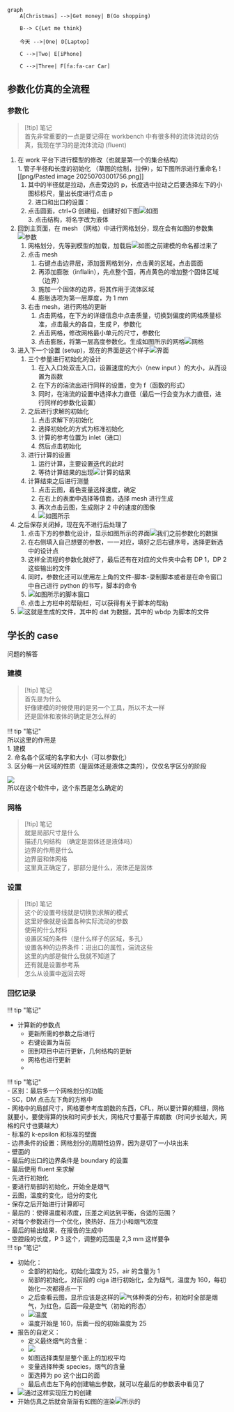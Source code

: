 ```mermaid
graph
    A[Christmas] -->|Get money| B(Go shopping)

    B--> C{Let me think}

    今天 -->|One| D[Laptop]

    C -->|Two| E[iPhone]

    C -->|Three| F[fa:fa-car Car]
```
## 参数化仿真的全流程  
### 参数化
> [!tip] 笔记  
> 首先非常重要的一点是要记得在 workbench 中有很多种的流体流动的仿真，我现在学习的是流体流动 (fluent)

 1.  在 work 平台下进行模型的修改（也就是第一个的集合结构）  
    1. 管子半径和长度的初始化  （草图的绘制，拉伸），如下图所示进行重命名 ![[png/Pasted image 20250703001756.png]]
        1. 其中的半径就是拉动，点击旁边的 p，长度选中拉动之后要选择左下的小图标标尺，量出长度进行点击 p  
    2. 进口和出口的设置：
        1. 点击圆面，ctrl+G 创建组，创建好如下图![如图](png/Pasted%20image%2020250703002519.png)  
    3. 点击结构，将名字改为液体
2. 回到主页面，在 mesh （网格）中进行网格划分，现在会有如图的参数集![参数](png/Pasted%20image%2020250703002800.png)
    1. 网格划分，先等到模型的加载，加载后![如图](png/Pasted%20image%2020250703002944.png)之前建模的命名都过来了
    2. 点击 mesh
        1. 右键点击边界层，添加面网格划分，点击黄的区域，点击圆面
        2. 再添加膨胀（inflalin），先点整个面，再点黄色的增加整个固体区域（边界）
        3. 施加一个固体的边界，将其作用于流体区域
        4. 膨胀选项为第一层厚度，为 1 mm
    3. 右击 mesh，进行网格的更新
        1. 点击网格，在下方的详细信息中点击质量，切换到偏度的网格质量标准，点击最大的各自，生成 P，参数化
        2. 点击网格，修改网格最小单元的尺寸，参数化
        3. 点击膨胀，将第一层高度参数化。生成如图所示的网格![网格](png/Pasted%20image%2020250703104103.png)
3. 进入下一个设置 (setup)，现在的界面是这个样子![界面](png/Pasted%20image%2020250703104350.png)
    1. 三个参量进行初始化的设计
        1. 在入入口处双击入口，设置速度的大小（new input ）的大小，从而设置为函数
        2. 在下方的湍流出进行同样的设置，变为 f（函数的形式）
        3. 同时，在湍流的设置中选择水力直径（最后一行会变为水力直径，进行同样的参数化设置）
    2. 之后进行求解的初始化
        1. 点击求解下的初始化
        2. 选择初始化的方式为标准初始化
        3. 计算的参考位置为 inlet（进口）
        4. 然后点击初始化
    3. 进行计算的设置
        1. 运行计算，主要设置迭代的此时
        2. 等待计算结果的出现![计算的结果](png/Pasted%20image%2020250703195410.png)
    4. 计算结束之后进行测量
        1. 点击云图，着色变量选择速度，确定
        2. 在右上的表面中选择等值面，选择 mesh 进行生成
        3. 再次点击云图，生成刚才 2 中的速度的图像
        4. ![如图所示](png/Pasted%20image%2020250703200110.png)
4. 之后保存关闭掉，现在先不进行后处理了
    1. 点击下方的参数化设计，显示如图所示的界面![我们之前参数化的数据](png/Pasted%20image%2020250703200959.png)
    2. 在右侧填入自己想要的参数，一一对应，填好之后右键序号，选择更新选中的设计点
    3. 这样全流程的参数化就好了，最后还有在对应的文件夹中会有 DP 1，DP 2 这些输出的文件
    4. 同时，参数化还可以使用左上角的文件-脚本-录制脚本或者是在命令窗口中自己进行 python 的书写，脚本的命令
    5. ![](png/Pasted%20image%2020250703204506.png)如图所示的脚本窗口
    6. 点击上方栏中的帮助栏，可以获得有关于脚本的帮助
5. ![](png/Pasted%20image%2020250703204756.png)这就是生成的文件，其中的 dat 为数据，其中的 wbdp 为脚本的文件

## 学长的 case  
问题的解答
### 建模  
> [!tip] 笔记  
> 首先是为什么  
> 好像建模的时候使用的是另一个工具，所以不太一样  
> 还是固体和液体的确定是怎么样的  

!!! tip "笔记"  
    所以这里的作用是  
    1. 建模  
    2. 命名各个区域的名字和大小（可以参数化）  
    3. 区分每一片区域的性质（是固体还是液体之类的），仅仅名字区分的阶段

![](png/Pasted%20image%2020250703224543.png)  
所以在这个软件中，这个东西是怎么确定的  
### 网格  
> [!tip] 笔记  
> 就是局部尺寸是什么  
> 描述几何结构  （确定是固体还是液体吗）  
> 边界的作用是什么  
> 边界层和体网格  
> 这里真正确定了，那部分是什么，液体还是固体

### 设置  
> [!tip] 笔记  
> 这个的设置号线就是切换到求解的模式  
> 这里好像就是设置各种实际流动的参数  
> 使用的什么材料  
> 设置区域的条件（是什么样子的区域，多孔）  
> 设置各种的边界条件：进出口的属性，湍流这些  
> 这里的内部是做什么我就不知道了  
> 还有就是设置参考系    
> 怎么从设置中返回去呀

### 回忆记录
!!! tip "笔记"    

- 计算新的参数点
    - 更新所需的参数之后进行
    - 右键设置为当前
    - 回到项目中进行更新，几何结构的更新
    - 网格也进行更新
    - 

!!! tip "笔记"  
    - 区别：最后多一个网格划分的功能  
    - SC，DM 点击左下角的方格中  
    - 网格中的局部尺寸，网格要参考库朗数的东西，CFL，所以要计算的精细，网格就要小，要使得算的快和时间步长大，网格尺寸要基于库朗数（时间步长越大，网格的尺寸也要越大）  
    - 标准的 k-epsilon 和标准的壁面  
    - 边界条件的设置：网格划分的周期性边界，因为是切了一小块出来  
        - 壁面的  
        - 最后的出口的边界条件是 boundary 的设置  
    - 最后使用 fluent 来求解  
        - 先进行初始化  
            - 要进行局部的初始化，开始全是烟气  
            - 云图，温度的变化，组分的变化  
        - 保存之后开始进行计算即可  
    - 最后的：使得温度和浓度，压差之间达到平衡，合适的范围？  
    - 对每个参数进行一个优化，换热好、压力小和烟气浓度  
        - 最后的输出结果，在报告的生成中  
        - 空腔段的长度，P 3 这个，调整的范围是 2,3 mm 这样要争  
!!! tip "笔记"    
- 初始化：
    - 全部的初始化，初始化温度为 25，air 的含量为 1
    - 局部的初始化，对前段的 ciga 进行初始化，全为烟气，温度为 160，每初始化一次都得点一下
    - 之后查看云图，显示应该是这样的![气体种类的分布](png/Pasted%20image%2020250704233759.png)，初始时全部是烟气，为红色，后面一段是空气（初始的形态）
    - ![温度](png/Pasted%20image%2020250704233858.png)
    - 温度开始是 160，后面一段的初始温度为 25
- 报告的自定义：
    - 定义最终烟气的含量：
    - ![](png/Pasted%20image%2020250704234021.png)
    - 如图选择类型是整个面上的加权平均
    - 变量选择种类 species，烟气的含量
    - 面选择为 po 这个出口的面
    - 最后点击左下角的创建输出参数，就可以在最后的参数表中看见了
- ![](png/Pasted%20image%2020250704234548.png)通过这样实现压力的创建
- 开始仿真之后就会渐渐有如图的渲染![所示的](png/Pasted%20image%2020250704235010.png)